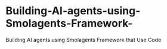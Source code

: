 # Building-AI-agents-using-Smolagents-Framework-
Building AI agents using Smolagents Framework that Use Code
